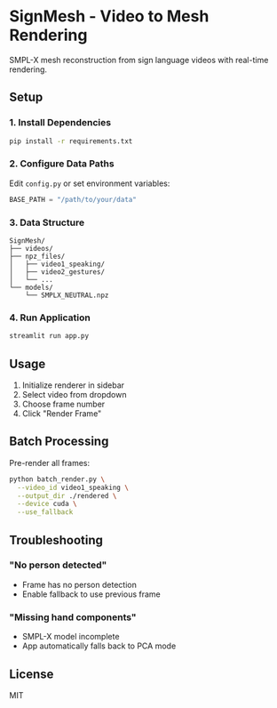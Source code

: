 # SignMesh - Video to Mesh Rendering

SMPL-X mesh reconstruction from sign language videos with real-time rendering.

## Setup

### 1. Install Dependencies
```bash
pip install -r requirements.txt
```

### 2. Configure Data Paths

Edit `config.py` or set environment variables:
```python
BASE_PATH = "/path/to/your/data"
```

### 3. Data Structure
```
SignMesh/
├── videos/
├── npz_files/
│   ├── video1_speaking/
│   ├── video2_gestures/
│   └── ...
└── models/
    └── SMPLX_NEUTRAL.npz
```

### 4. Run Application
```bash
streamlit run app.py
```

## Usage

1. Initialize renderer in sidebar
2. Select video from dropdown
3. Choose frame number
4. Click "Render Frame"

## Batch Processing

Pre-render all frames:
```bash
python batch_render.py \
  --video_id video1_speaking \
  --output_dir ./rendered \
  --device cuda \
  --use_fallback
```

## Troubleshooting

### "No person detected"
- Frame has no person detection
- Enable fallback to use previous frame

### "Missing hand components"
- SMPL-X model incomplete
- App automatically falls back to PCA mode

## License
MIT
